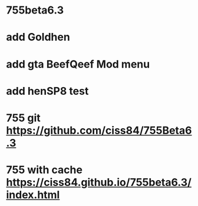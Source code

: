 # 755beta6.3
# add Goldhen
# add gta BeefQeef Mod menu
# add henSP8 test
# 755 git https://github.com/ciss84/755Beta6.3
# 755 with cache https://ciss84.github.io/755beta6.3/index.html

